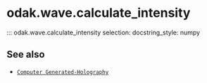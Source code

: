 # odak.wave.calculate_intensity

::: odak.wave.calculate_intensity
    selection:
        docstring_style: numpy

## See also

* [`Computer Generated-Holography`](../../cgh.md)
